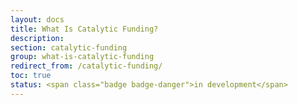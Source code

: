 ```yaml
---
layout: docs
title: What Is Catalytic Funding?
description:
section: catalytic-funding
group: what-is-catalytic-funding
redirect_from: /catalytic-funding/
toc: true
status: <span class="badge badge-danger">in development</span>
---
```


<!--Offering financial and technical assistance at a project’s earliest stages of development creates space for new leaders and ideas to emerge. This combination of funding and a deep network of support in turn fuels the capabilities and taps into the ingenuity of a city’s creative community.-->
